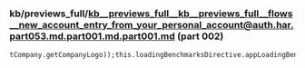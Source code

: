 ### kb/previews_full/kb__previews_full__kb__previews_full__flows__new_account_entry_from_your_personal_account@auth.har.part053.md.part001.md.part001.md (part 002)

```md
tCompany.getCompanyLogo));this.loadingBenchmarksDirective.appLoadingBenchmarks=[\"booking_certificates_page_open_cold\",\"booking_certificate
```

```
